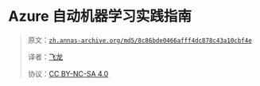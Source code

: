# Azure 自动机器学习实践指南

> 原文：[`zh.annas-archive.org/md5/8c86bde0466afff4dc878c43a10cbf4e`](https://zh.annas-archive.org/md5/8c86bde0466afff4dc878c43a10cbf4e)
> 
> 译者：[飞龙](https://github.com/wizardforcel)
> 
> 协议：[CC BY-NC-SA 4.0](http://creativecommons.org/licenses/by-nc-sa/4.0/)
